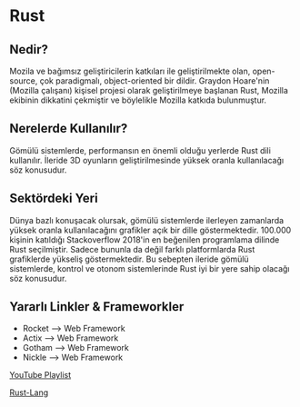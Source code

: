 # Rust
## Nedir?
Mozila ve bağımsız geliştiricilerin katkıları ile geliştirilmekte olan, open-source, çok paradigmalı, object-oriented bir dildir. Graydon Hoare'nin (Mozilla çalışanı) kişisel projesi olarak geliştirilmeye başlanan Rust, Mozilla ekibinin dikkatini çekmiştir ve böylelikle Mozilla katkıda bulunmuştur.
## Nerelerde Kullanılır?
Gömülü sistemlerde, performansın en önemli olduğu yerlerde Rust dili kullanılır. İleride 3D oyunların geliştirilmesinde yüksek oranla kullanılacağı söz konusudur.
## Sektördeki Yeri
Dünya bazlı konuşacak olursak, gömülü sistemlerde ilerleyen zamanlarda yüksek oranla kullanılacağını grafikler açık bir dille göstermektedir. 100.000 kişinin katıldığı Stackoverflow 2018'in en beğenilen programlama dilinde Rust seçilmiştir. Sadece bununla da değil farklı platformlarda Rust grafiklerde yükseliş göstermektedir. Bu sebepten ileride gömülü sistemlerde, kontrol ve otonom sistemlerinde Rust iyi bir yere sahip olacağı söz konusudur.
## Yararlı Linkler & Frameworkler
* Rocket --> Web Framework
* Actix  --> Web Framework
* Gotham --> Web Framework
* Nickle --> Web Framework

[YouTube Playlist](https://www.youtube.com/playlist?list=PLo3w8EB99pqJ74XIGe72c9hBZWz9Y16cY)

[Rust-Lang](https://www.rust-lang.org/)
